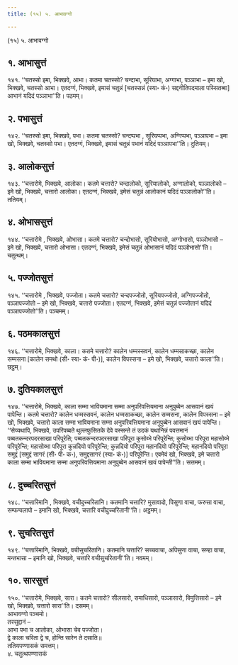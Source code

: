 ```yaml
---
title: (१५) ५. आभावग्गो

---
```

(१५) ५. आभावग्गो  


## १. आभासुत्तं

१४१. ‘‘चतस्सो इमा, भिक्खवे, आभा। कतमा चतस्सो? चन्दाभा, सूरियाभा, अग्गाभा, पञ्ञाभा – इमा खो, भिक्खवे, चतस्सो आभा। एतदग्गं, भिक्खवे, इमासं चतुन्नं [चतस्सन्नं (स्या॰ कं॰) सद्दनीतिपदमाला पस्सितब्बा] आभानं यदिदं पञ्ञाभा’’ति। पठमम्।  


## २. पभासुत्तं

१४२. ‘‘चतस्सो इमा, भिक्खवे, पभा। कतमा चतस्सो? चन्दप्पभा , सूरियप्पभा, अग्गिप्पभा, पञ्ञापभा – इमा खो, भिक्खवे, चतस्सो पभा। एतदग्गं, भिक्खवे, इमासं चतुन्नं पभानं यदिदं पञ्ञापभा’’ति। दुतियम्।  


## ३. आलोकसुत्तं

१४३. ‘‘चत्तारोमे, भिक्खवे, आलोका। कतमे चत्तारो? चन्दालोको, सूरियालोको, अग्गालोको, पञ्ञालोको – इमे खो, भिक्खवे, चत्तारो आलोका। एतदग्गं, भिक्खवे, इमेसं चतुन्नं आलोकानं यदिदं पञ्ञालोको’’ति। ततियम्।  


## ४. ओभाससुत्तं

१४४. ‘‘चत्तारोमे , भिक्खवे, ओभासा। कतमे चत्तारो? चन्दोभासो, सूरियोभासो, अग्गोभासो, पञ्ञोभासो – इमे खो, भिक्खवे, चत्तारो ओभासा। एतदग्गं, भिक्खवे, इमेसं चतुन्नं ओभासानं यदिदं पञ्ञोभासो’’ति। चतुत्थम्।  


## ५. पज्जोतसुत्तं

१४५. ‘‘चत्तारोमे , भिक्खवे, पज्जोता। कतमे चत्तारो? चन्दपज्जोतो, सूरियपज्जोतो, अग्गिपज्जोतो, पञ्ञापज्जोतो – इमे खो, भिक्खवे, चत्तारो पज्जोता। एतदग्गं, भिक्खवे, इमेसं चतुन्नं पज्जोतानं यदिदं पञ्ञापज्जोतो’’ति। पञ्चमम्।  


## ६. पठमकालसुत्तं

१४६. ‘‘चत्तारोमे, भिक्खवे, काला। कतमे चत्तारो? कालेन धम्मस्सवनं, कालेन धम्मसाकच्छा, कालेन सम्मसना [कालेन समथो (सी॰ स्या॰ कं॰ पी॰)], कालेन विपस्सना – इमे खो, भिक्खवे, चत्तारो काला’’ति। छट्ठम्।  


## ७. दुतियकालसुत्तं

१४७. ‘‘चत्तारोमे, भिक्खवे, काला सम्मा भावियमाना सम्मा अनुपरिवत्तियमाना अनुपुब्बेन आसवानं खयं पापेन्ति। कतमे चत्तारो? कालेन धम्मस्सवनं, कालेन धम्मसाकच्छा, कालेन सम्मसना, कालेन विपस्सना – इमे खो, भिक्खवे, चत्तारो काला सम्मा भावियमाना सम्मा अनुपरिवत्तियमाना अनुपुब्बेन आसवानं खयं पापेन्ति।  
‘‘सेय्यथापि, भिक्खवे, उपरिपब्बते थुल्लफुसितके देवे वस्सन्ते तं उदकं यथानिन्नं पवत्तमानं पब्बतकन्दरपदरसाखा परिपूरेति; पब्बतकन्दरपदरसाखा परिपूरा कुसोब्भे परिपूरेन्ति; कुसोब्भा परिपूरा महासोब्भे परिपूरेन्ति; महासोब्भा परिपूरा कुन्नदियो परिपूरेन्ति; कुन्नदियो परिपूरा महानदियो परिपूरेन्ति; महानदियो परिपूरा समुद्दं [समुद्दं सागरं (सी॰ पी॰ क॰), समुद्दसागरं (स्या॰ कं॰)] परिपूरेन्ति। एवमेवं खो, भिक्खवे, इमे चत्तारो काला सम्मा भावियमाना सम्मा अनुपरिवत्तियमाना अनुपुब्बेन आसवानं खयं पापेन्ती’’ति। सत्तमम्।  


## ८. दुच्चरितसुत्तं

१४८. ‘‘चत्तारिमानि , भिक्खवे, वचीदुच्चरितानि। कतमानि चत्तारि? मुसावादो, पिसुणा वाचा, फरुसा वाचा, सम्फप्पलापो – इमानि खो, भिक्खवे, चत्तारि वचीदुच्चरितानी’’ति। अट्ठमम्।  


## ९. सुचरितसुत्तं

१४९. ‘‘चत्तारिमानि, भिक्खवे, वचीसुचरितानि। कतमानि चत्तारि? सच्चवाचा, अपिसुणा वाचा, सण्हा वाचा, मन्तभासा – इमानि खो, भिक्खवे, चत्तारि वचीसुचरितानी’’ति। नवमम्।  


## १०. सारसुत्तं

१५०. ‘‘चत्तारोमे, भिक्खवे, सारा। कतमे चत्तारो? सीलसारो, समाधिसारो, पञ्ञासारो, विमुत्तिसारो – इमे खो, भिक्खवे, चत्तारो सारा’’ति। दसमम्।  
आभावग्गो पञ्चमो।  
तस्सुद्दानं –  
आभा पभा च आलोका, ओभासा चेव पज्जोता।  
द्वे काला चरिता द्वे च, होन्ति सारेन ते दसाति॥  
ततियपण्णासकं समत्तम्।  
४. चतुत्थपण्णासकं  